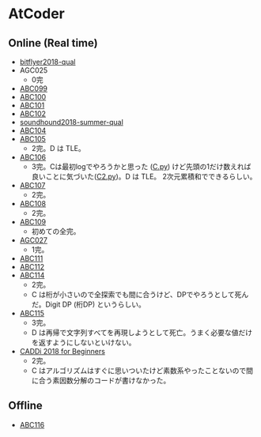 # AtCoder

## Online (Real time)

- [bitflyer2018-qual](bitflyer2018-qual)
- AGC025
    - 0完
- [ABC099](ABC099)
- [ABC100](ABC100)
- [ABC101](ABC101)
- [ABC102](ABC102)
- [soundhound2018-summer-qual](soundhound2018-summer-qual)
- [ABC104](ABC104)
- [ABC105](ABC105)
    - 2完。D は TLE。
- [ABC106](ABC106)
    - 3完。Cは最初logでやろうかと思った ([C.py](ABC106/C.py)) けど先頭の1だけ数えれば良いことに気づいた([C2.py](ABC106/C2.py))。D は TLE。 2次元累積和でできるらしい。
- [ABC107](ABC107)
    - 2完。
- [ABC108](ABC108)
    - 2完。
- [ABC109](ABC109)
    - 初めての全完。
- [AGC027](AGC027)
    - 1完。
- [ABC111](ABC111)
- [ABC112](ABC112)
- [ABC114](ABC114)
    - 2完。
    - C は桁が小さいので全探索でも間に合うけど、DPでやろうとして死んだ。Digit DP (桁DP) というらしい。
- [ABC115](ABC115)
    - 3完。
    - D は再帰で文字列すべてを再現しようとして死亡。うまく必要な値だけを返すようにしないといけない。
- [CADDi 2018 for Beginners](caddi2018b)
    - 2完。
    - C はアルゴリズムはすぐに思いついたけど素数系やったことないので間に合う素因数分解のコードが書けなかった。

## Offline

- [ABC116](ABC116)

